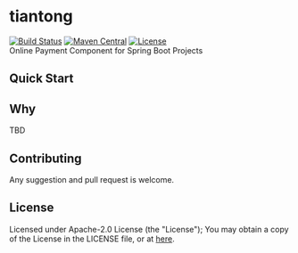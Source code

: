 # tiantong
[![Build Status](https://travis-ci.org/TheBund1st/tiantong.svg?branch=master)](https://travis-ci.org/TheBund1st/tiantong)
[![Maven Central](https://maven-badges.herokuapp.com/maven-central/com.github.hippoom/online-payment-starter/badge.svg)](https://maven-badges.herokuapp.com/maven-central/com.github.hippoom/online-payment-starter)
[![License](https://img.shields.io/badge/License-Apache%202.0-blue.svg)](https://opensource.org/licenses/Apache-2.0)    
Online Payment Component for Spring Boot Projects

## Quick Start


## Why

TBD

## Contributing

Any suggestion and pull request is welcome.

## License

Licensed under Apache-2.0 License (the "License"); You may obtain a copy of the License in the LICENSE file, or at [here](https://github.com/TheBund1st/tiantong/blob/master/LICENSE).